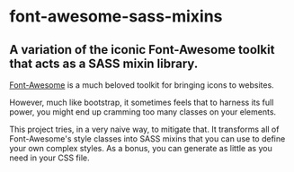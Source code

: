 font-awesome-sass-mixins
========================

A variation of the iconic Font-Awesome toolkit that acts as a SASS mixin library.
---------------------------------------------------------------------------------

[Font-Awesome](http://fontawesome.io/) is a much beloved toolkit for bringing icons to websites.

However, much like bootstrap, it sometimes feels that to harness its full power,
you might end up cramming too many classes on your elements.

This project tries, in a very naive way, to mitigate that.
It transforms all of Font-Awesome's style classes into SASS mixins
that you can use to define your own complex styles.
As a bonus, you can generate as little as you need in your CSS file.
